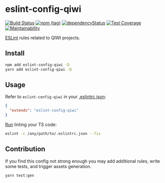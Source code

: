 # eslint-config-qiwi
[![Build Status](https://travis-ci.com/qiwi/tslint-config-qiwi.svg?branch=master)](https://travis-ci.com/qiwi/tslint-config-qiwi)
[![npm (tag)](https://img.shields.io/npm/v/eslint-config-qiwi/latest.svg)](https://www.npmjs.com/package/eslint-config-qiwi)
[![dependencyStatus](https://img.shields.io/david/qiwi/tslint-config-qiwi.svg?maxAge=300)](https://david-dm.org/qiwi/tslint-config-qiwi)
[![Test Coverage](https://api.codeclimate.com/v1/badges/e7fdc4e135133bfb5370/test_coverage)](https://codeclimate.com/github/qiwi/tslint-config-qiwi/test_coverage)
[![Maintainability](https://api.codeclimate.com/v1/badges/e7fdc4e135133bfb5370/maintainability)](https://codeclimate.com/github/qiwi/tslint-config-qiwi/maintainability)

[ESLint](https://eslint.org) rules related to QIWI projects.

## Install
```bash
npm add eslint-config-qiwi -D
yarn add eslint-config-qiwi -D
```

## Usage
Refer to `eslint-config-qiwi` in your [.eslintrc.json](https://eslint.org/docs/user-guide/configuring):
```json
{
  "extends": "eslint-config-qiwi"
}
```
[Run](https://eslint.org/docs/user-guide/command-line-interface) linting your TS code:
```bash
eslint -c /any/path/to/.eslintrc.json --fix
```

## Contribution
If you find this config not strong enough you may add additional rules, write some tests, and trigger assets generation.
```bash
yarn test:gen
```
